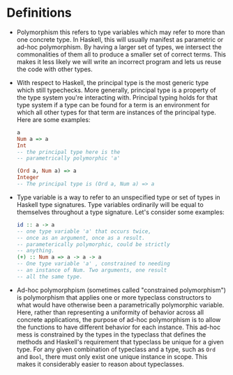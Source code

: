 # Definitions

+ Polymorphism this refers to type variables which may refer to more than 
  one concrete type. In Haskell, this will usually manifest as parametric
  or ad-hoc polymorphism. By having a larger set of types, we intersect 
  the commonalities of them all to produce a smaller set of correct terms.
  This makes it less likely we will write an incorrect program and lets
  us reuse the code with other types.

+ With respect to Haskell, the principal type is the most generic type
  which still typechecks. More generally, principal type is a property of
  the type system you're interacting with. Principal typing holds for
  that type system if a type can be found for a term is an environment
  for which all other types for that term are instances of the principal
  type. Here are some examples:
  ```haskell
  a
  Num a => a
  Int
  -- the principal type here is the 
  -- parametrically polymorphic 'a'

  (Ord a, Num a) => a
  Integer
  -- The principal type is (Ord a, Num a) => a
  ```

+ Type variable is a way to refer to an unspecified type or set of types
  in Haskell type signatures. Type variables ordinarily will be equal to 
  themselves throughout a type signature. Let's consider some examples:
  ```haskell
  id :: a -> a
  -- one type variable 'a' that occurs twice, 
  -- once as an argument, once as a result.
  -- parameterically polymorphic, could be strictly
  -- anything.
  (+) :: Num a => a -> a -> a
  -- One type variable 'a' , constrained to needing
  -- an instance of Num. Two arguments, one result
  -- all the same type.
  ```

+ Ad-hoc polymorphpism (sometimes called "constrained polymorphism")
  is polymorphism that applies one or more typeclass constructors
  to what would have otherwise been a parametrically polymorphic 
  variable. Here, rather than representing a uniformity of behavior
  across all concrete applications, the purpose of ad-hoc polymorphism 
  is to allow the functions to have different behavior for each instance.
  This ad-hoc mess is constrained by the types in the typeclass that defines 
  the methods and Haskell's requirement that typeclass be unique 
  for a given type. For any given combination of typeclass and
  a type, such as `Ord` and `Bool`, there must only exist one unique 
  instance in scope. This makes it considerably easier to reason about 
  typeclasses.


